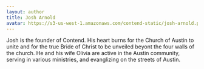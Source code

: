 ```yaml
---
layout: author
title: Josh Arnold
avatar: https://s3-us-west-1.amazonaws.com/contend-static/josh-arnold.png
---
```


Josh is the founder of Contend. His heart burns for the Church of Austin to unite and for the true Bride of Christ to be unveiled beyont the four walls of the church. He and his wife Olivia are active in the Austin community, serving in various ministries, and evanglizing on the streets of Austin. 

